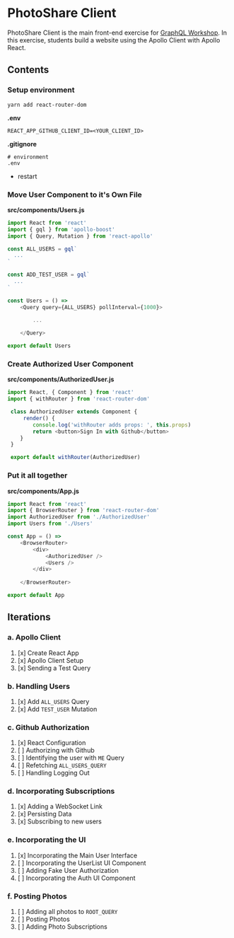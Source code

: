 PhotoShare Client
===============
PhotoShare Client is the main front-end  exercise for [GraphQL Workshop](https://www.graphqlworkshop.com). In this exercise, students build a website using the Apollo Client with Apollo React.

Contents
---------------

### Setup environment

`yarn add react-router-dom`

__.env__
```
REACT_APP_GITHUB_CLIENT_ID=<YOUR_CLIENT_ID>
```

__.gitignore__
```
# environment
.env
```

* restart

### Move User Component to it's Own File

__src/components/Users.js__
```javascript
import React from 'react'
import { gql } from 'apollo-boost'
import { Query, Mutation } from 'react-apollo'

const ALL_USERS = gql` 
  ... 
`

const ADD_TEST_USER = gql`
  ...
`

const Users = () =>
    <Query query={ALL_USERS} pollInterval={1000}>
        
        ...

    </Query>

export default Users
```

### Create Authorized User Component

__src/components/AuthorizedUser.js__
```javascript
import React, { Component } from 'react'
import { withRouter } from 'react-router-dom'

 class AuthorizedUser extends Component {
     render() {
        console.log('withRouter adds props: ', this.props)
        return <button>Sign In with Github</button>
    }
 }

 export default withRouter(AuthorizedUser) 
```

### Put it all together

__src/components/App.js__
```javascript
import React from 'react'
import { BrowserRouter } from 'react-router-dom'
import AuthorizedUser from './AuthorizedUser'
import Users from './Users'

const App = () =>
    <BrowserRouter>
        <div>
            <AuthorizedUser />
            <Users />
        </div>
       
    </BrowserRouter>

export default App
```

Iterations
---------------

### a. Apollo Client

1. [x] Create React App
2. [x] Apollo Client Setup
3. [x] Sending a Test Query

### b. Handling Users

1. [x] Add `ALL_USERS` Query
2. [x] Add `TEST_USER` Mutation

### c. Github Authorization

1. [x] React Configuration
2. [ ] Authorizing with Github
3. [ ] Identifying the user with `ME` Query
4. [ ] Refetching `ALL_USERS_QUERY`
5. [ ] Handling Logging Out

### d. Incorporating Subscriptions

1. [x] Adding a WebSocket Link
2. [x] Persisting Data
3. [x] Subscribing to new users

### e. Incorporating the UI

1. [x] Incorporating the Main User Interface
2. [ ] Incorporating the UserList UI Component
3. [ ] Adding Fake User Authorization
4. [ ] Incorporating the Auth UI Component

### f. Posting Photos

1. [ ] Adding all photos to `ROOT_QUERY`
2. [ ] Posting Photos
3. [ ] Adding Photo Subscriptions
